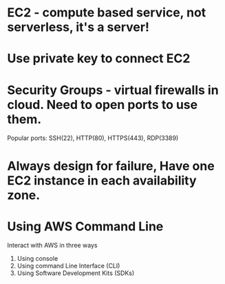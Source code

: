 # EC2 - compute based service, not serverless, it's a server!

# Use private key to connect EC2

# Security Groups - virtual firewalls in cloud. Need to open ports to use them. 
Popular ports: SSH(22), HTTP(80), HTTPS(443), RDP(3389)

# Always design for failure, Have one EC2 instance in each availability zone.

# Using AWS Command Line
Interact with AWS in three ways
1. Using console
2. Using command Line Interface (CLI)
3. Using Software Development Kits (SDKs)
